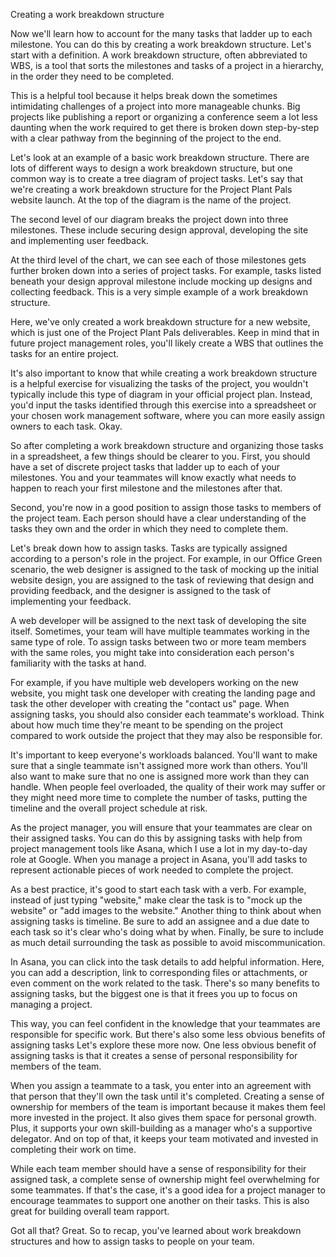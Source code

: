 Creating a work breakdown structure

Now we'll learn how to account for the many tasks that ladder up to each milestone. You can do this by creating a work breakdown structure. Let's start with a definition.
A work breakdown structure, often abbreviated to WBS, is a tool that sorts the milestones and tasks of a project in a hierarchy, in the order they need to be completed.

This is a helpful tool because it helps break down the sometimes intimidating challenges of a project into more manageable chunks. Big projects like publishing a report or
organizing a conference seem a lot less daunting when the work required to get there is broken down step-by-step with a clear pathway from the beginning of the project to
the end.

Let's look at an example of a basic work breakdown structure. There are lots of different ways to design a work breakdown structure, but one common way is to create a tree 
diagram of project tasks. Let's say that we're creating a work breakdown structure for the Project Plant Pals website launch. At the top of the diagram is the name of the
project.

The second level of our diagram breaks the project down into three milestones. These include securing design approval, developing the site and implementing user feedback.

At the third level of the chart, we can see each of those milestones gets further broken down into a series of project tasks. For example, tasks listed beneath your design 
approval milestone include mocking up designs and collecting feedback. This is a very simple example of a work breakdown structure.

Here, we've only created a work breakdown structure for a new website, which is just one of the Project Plant Pals deliverables. Keep in mind that in future project
management roles, you'll likely create a WBS that outlines the tasks for an entire project.

It's also important to know that while creating a work breakdown structure is a helpful exercise for visualizing the tasks of the project, you wouldn't typically include 
this type of diagram in your official project plan. Instead, you'd input the tasks identified through this exercise into a spreadsheet or your chosen work management
software, where you can more easily assign owners to each task. Okay. 

So after completing a work breakdown structure and organizing those tasks in a spreadsheet, a few things should be clearer to you. First, you should have a set of discrete
project tasks that ladder up to each of your milestones. You and your teammates will know exactly what needs to happen to reach your first milestone and the milestones after
that.

Second, you're now in a good position to assign those tasks to members of the project team. Each person should have a clear understanding of the tasks they own and the order
in which they need to complete them.

Let's break down how to assign tasks. Tasks are typically assigned according to a person's role in the project. For example, in our Office Green scenario, the web designer
is assigned to the task of mocking up the initial website design, you are assigned to the task of reviewing that design and providing feedback, and the designer is assigned
to the task of implementing your feedback.

A web developer will be assigned to the next task of developing the site itself. Sometimes, your team will have multiple teammates working in the same type of role. To 
assign tasks between two or more team members with the same roles, you might take into consideration each person's familiarity with the tasks at hand.

For example, if you have multiple web developers working on the new website, you might task one developer with creating the landing page and task the other developer with 
creating the "contact us" page. When assigning tasks, you should also consider each teammate's workload. Think about how much time they're meant to be spending on the
project compared to work outside the project that they may also be responsible for.

It's important to keep everyone's workloads balanced. You'll want to make sure that a single teammate isn't assigned more work than others. You'll also want to make sure
that no one is assigned more work than they can handle. When people feel overloaded, the quality of their work may suffer or they might need more time to complete the
number of tasks, putting the timeline and the overall project schedule at risk.

As the project manager, you will ensure that your teammates are clear on their assigned tasks. You can do this by assigning tasks with help from project management tools 
like Asana, which I use a lot in my day-to-day role at Google. When you manage a project in Asana, you'll add tasks to represent actionable pieces of work needed to 
complete the project.

As a best practice, it's good to start each task with a verb. For example, instead of just typing "website," make clear the task is to "mock up the website" or "add images
to the website." Another thing to think about when assigning tasks is timeline. Be sure to add an assignee and a due date to each task so it's clear who's doing what by 
when. Finally, be sure to include as much detail surrounding the task as possible to avoid miscommunication.

In Asana, you can click into the task details to add helpful information. Here, you can add a description, link to corresponding files or attachments, or even comment on
the work related to the task. There's so many benefits to assigning tasks, but the biggest one is that it frees you up to focus on managing a project.

This way, you can feel confident in the knowledge that your teammates are responsible for specific work. But there's also some less obvious benefits of assigning tasks 
Let's explore these more now. One less obvious benefit of assigning tasks is that it creates a sense of personal responsibility for members of the team. 

When you assign a teammate to a task, you enter into an agreement with that person that they'll own the task until it's completed. Creating a sense of ownership for members
of the team is important because it makes them feel more invested in the project. It also gives them space for personal growth. Plus, it supports your own skill-building as
a manager who's a supportive delegator. And on top of that, it keeps your team motivated and invested in completing their work on time.

While each team member should have a sense of responsibility for their assigned task, a complete sense of ownership might feel overwhelming for some teammates. If that's the
case, it's a good idea for a project manager to encourage teammates to support one another on their tasks. This is also great for building overall team rapport.

Got all that? Great. So to recap, you've learned about work breakdown structures and how to assign tasks to people on your team. 
